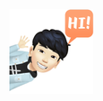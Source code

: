 <img align="left" width="150" height="150" alt="Dani Akash" src="https://raw.githubusercontent.com/4NUBlS/4NUBlS/master/assets/avatar.png"/>